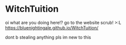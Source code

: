 # WitchTuition

oi what are you doing here!? go to the website scrub! >:L
https://bluenightingale.github.io/WitchTuition/

dont b stealing anything pls im new to this
